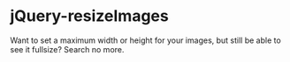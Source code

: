 jQuery-resizeImages
===================

Want to set a maximum width or height for your images, but still be able to see it fullsize? Search no more.